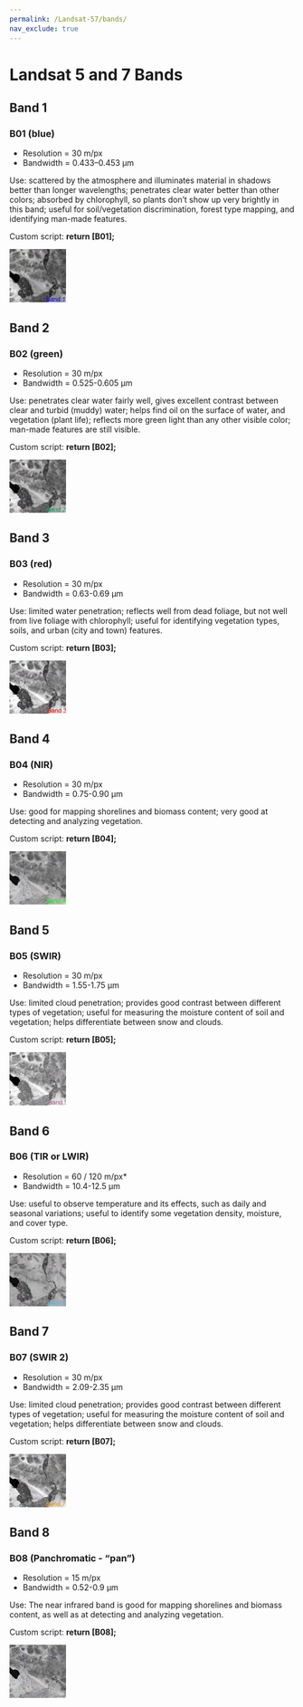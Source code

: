 ```yaml
---
permalink: /Landsat-57/bands/
nav_exclude: true
---
```


# Landsat 5 and 7 Bands

## Band 1

### B01 (blue)

- Resolution = 30 m/px
- Bandwidth = 0.433–0.453 µm

Use: scattered by the atmosphere and illuminates material in shadows better than longer wavelengths; penetrates clear water better than other colors; absorbed by chlorophyll, so plants don’t show up very brightly in this band; useful for soil/vegetation discrimination, forest type mapping, and identifying man-made features.

Custom script: **return [B01];**

![B1](fig/fig1.jpg)

## Band 2

### B02 (green)

- Resolution = 30 m/px
- Bandwidth = 0.525-0.605 µm

Use: penetrates clear water fairly well, gives excellent contrast between clear and turbid (muddy) water; helps find oil on the surface of water, and vegetation (plant life); reflects more green light than any other visible color; man-made features are still visible.

Custom script: **return [B02];**

![B2](fig/fig2.jpg)

## Band 3

### B03 (red)

- Resolution = 30 m/px
- Bandwidth = 0.63-0.69 µm

Use: limited water penetration; reflects well from dead foliage, but not well from live foliage with chlorophyll; useful for identifying vegetation types, soils, and urban (city and town) features.

Custom script: **return [B03];**

![B3](fig/fig3.jpg)

## Band 4

### B04 (NIR)

- Resolution = 30 m/px
- Bandwidth = 0.75-0.90 µm

Use: good for mapping shorelines and biomass content; very good at detecting and analyzing vegetation.

Custom script: **return [B04];**

![B4](fig/fig4.jpg)

## Band 5

### B05 (SWIR)

- Resolution = 30 m/px
- Bandwidth = 1.55-1.75 µm

Use: limited cloud penetration; provides good contrast between different types of vegetation; useful for measuring the moisture content of soil and vegetation; helps differentiate between snow and clouds.

Custom script: **return [B05];**

![B5](fig/fig5.jpg)

## Band 6

### B06 (TIR or LWIR)

- Resolution = 60 / 120 m/px*
- Bandwidth = 10.4-12.5 µm

Use: useful to observe temperature and its effects, such as daily and seasonal variations; useful to identify some vegetation density, moisture, and cover type.

Custom script: **return [B06];**

![B6](fig/fig6.jpg)

## Band 7

### B07 (SWIR 2)

- Resolution = 30 m/px
- Bandwidth = 2.09-2.35 µm

Use: limited cloud penetration; provides good contrast between different types of vegetation; useful for measuring the moisture content of soil and vegetation; helps differentiate between snow and clouds.

Custom script: **return [B07];**

![B7](fig/fig7.jpg)

## Band 8

### B08 (Panchromatic - “pan”)

- Resolution = 15 m/px
- Bandwidth = 0.52-0.9 µm

Use: The near infrared band is good for mapping shorelines and biomass content, as well as at detecting and analyzing vegetation.

Custom script: **return [B08];**

![B8](fig/fig8.jpg)


